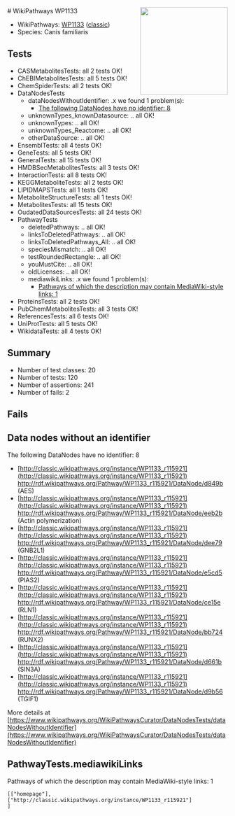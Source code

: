 <img style="float: right; width: 200px" src="https://upload.wikimedia.org/wikipedia/commons/thumb/8/83/Wplogo_with_text_500.png/640px-Wplogo_with_text_500.png" />
# WikiPathways WP1133

* WikiPathways: [WP1133](https://wikipathways.org/pathways/WP1133) ([classic](https://classic.wikipathways.org/instance/WP1133))
* Species: Canis familiaris
## Tests
* CASMetabolitesTests: all 2 tests OK!
* ChEBIMetabolitesTests: all 5 tests OK!
* ChemSpiderTests: all 2 tests OK!
* DataNodesTests
    * dataNodesWithoutIdentifier: .x we found 1 problem(s):
        * [The following DataNodes have no identifier: 8](#d2d32fa7)
    * unknownTypes_knownDatasource: .. all OK!
    * unknownTypes: .. all OK!
    * unknownTypes_Reactome: .. all OK!
    * otherDataSource: .. all OK!
* EnsemblTests: all 4 tests OK!
* GeneTests: all 5 tests OK!
* GeneralTests: all 15 tests OK!
* HMDBSecMetabolitesTests: all 3 tests OK!
* InteractionTests: all 8 tests OK!
* KEGGMetaboliteTests: all 2 tests OK!
* LIPIDMAPSTests: all 1 tests OK!
* MetaboliteStructureTests: all 1 tests OK!
* MetabolitesTests: all 15 tests OK!
* OudatedDataSourcesTests: all 24 tests OK!
* PathwayTests
    * deletedPathways: .. all OK!
    * linksToDeletedPathways: .. all OK!
    * linksToDeletedPathways_All: .. all OK!
    * speciesMismatch: .. all OK!
    * testRoundedRectangle: .. all OK!
    * youMustCite: .. all OK!
    * oldLicenses: .. all OK!
    * mediawikiLinks: .x we found 1 problem(s):
        * [Pathways of which the description may contain MediaWiki-style links: 1](#da69cf45)
* ProteinsTests: all 2 tests OK!
* PubChemMetabolitesTests: all 3 tests OK!
* ReferencesTests: all 6 tests OK!
* UniProtTests: all 5 tests OK!
* WikidataTests: all 4 tests OK!


## Summary

* Number of test classes: 20
* Number of tests: 120
* Number of assertions: 241
* Number of fails: 2

## Fails

<a name="d2d32fa7" />

## Data nodes without an identifier

The following DataNodes have no identifier: 8

* [http://classic.wikipathways.org/instance/WP1133_r115921](http://classic.wikipathways.org/instance/WP1133_r115921) http://rdf.wikipathways.org/Pathway/WP1133_r115921/DataNode/d849b (AES)
* [http://classic.wikipathways.org/instance/WP1133_r115921](http://classic.wikipathways.org/instance/WP1133_r115921) http://rdf.wikipathways.org/Pathway/WP1133_r115921/DataNode/eeb2b (Actin polymerization)
* [http://classic.wikipathways.org/instance/WP1133_r115921](http://classic.wikipathways.org/instance/WP1133_r115921) http://rdf.wikipathways.org/Pathway/WP1133_r115921/DataNode/dee79 (GNB2L1)
* [http://classic.wikipathways.org/instance/WP1133_r115921](http://classic.wikipathways.org/instance/WP1133_r115921) http://rdf.wikipathways.org/Pathway/WP1133_r115921/DataNode/e5cd5 (PIAS2)
* [http://classic.wikipathways.org/instance/WP1133_r115921](http://classic.wikipathways.org/instance/WP1133_r115921) http://rdf.wikipathways.org/Pathway/WP1133_r115921/DataNode/ce15e (RLN1)
* [http://classic.wikipathways.org/instance/WP1133_r115921](http://classic.wikipathways.org/instance/WP1133_r115921) http://rdf.wikipathways.org/Pathway/WP1133_r115921/DataNode/bb724 (RUNX2)
* [http://classic.wikipathways.org/instance/WP1133_r115921](http://classic.wikipathways.org/instance/WP1133_r115921) http://rdf.wikipathways.org/Pathway/WP1133_r115921/DataNode/d661b (SIN3A)
* [http://classic.wikipathways.org/instance/WP1133_r115921](http://classic.wikipathways.org/instance/WP1133_r115921) http://rdf.wikipathways.org/Pathway/WP1133_r115921/DataNode/d9b56 (TGIF1)


More details at [https://www.wikipathways.org/WikiPathwaysCurator/DataNodesTests/dataNodesWithoutIdentifier](https://www.wikipathways.org/WikiPathwaysCurator/DataNodesTests/dataNodesWithoutIdentifier)

<a name="da69cf45" />

## PathwayTests.mediawikiLinks

Pathways of which the description may contain MediaWiki-style links: 1
```
[["homepage"],
["http://classic.wikipathways.org/instance/WP1133_r115921"]
]
```

